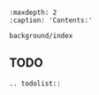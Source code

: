 ```{include} ../../../README.md
```

```{toctree}
:maxdepth: 2
:caption: 'Contents:'

background/index
```

## TODO

```{eval-rst}
.. todolist::
```
